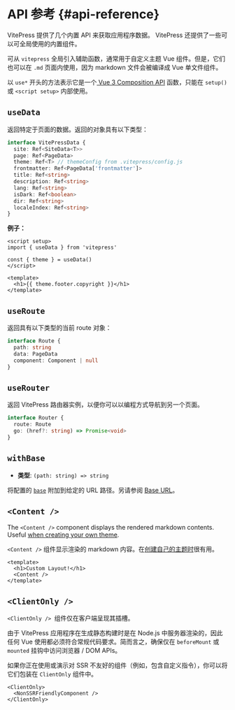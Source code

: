 # API 参考 {#api-reference}

VitePress 提供了几个内置 API 来获取应用程序数据。 VitePress 还提供了一些可以可全局使用的内置组件。

可从 `vitepress` 全局引入辅助函数，通常用于自定义主题 Vue 组件。但是，它们也可以在 `.md` 页面内使用，因为 markdown 文件会被编译成 Vue 单文件组件。

以 `use*` 开头的方法表示它是一个[ Vue 3 Composition API](https://vuejs.org/guide/introduction.html#composition-api) 函数，只能在 `setup()` 或 `<script setup>` 内部使用。

## `useData`

返回特定于页面的数据。返回的对象具有以下类型：

```ts
interface VitePressData {
  site: Ref<SiteData<T>>
  page: Ref<PageData>
  theme: Ref<T> // themeConfig from .vitepress/config.js
  frontmatter: Ref<PageData['frontmatter']>
  title: Ref<string>
  description: Ref<string>
  lang: Ref<string>
  isDark: Ref<boolean>
  dir: Ref<string>
  localeIndex: Ref<string>
}
```

**例子：**

```vue
<script setup>
import { useData } from 'vitepress'

const { theme } = useData()
</script>

<template>
  <h1>{{ theme.footer.copyright }}</h1>
</template>
```

## `useRoute`

返回具有以下类型的当前 route 对象：

```ts
interface Route {
  path: string
  data: PageData
  component: Component | null
}
```

## `useRouter`

返回 VitePress 路由器实例，以便你可以以编程方式导航到另一个页面。

```ts
interface Router {
  route: Route
  go: (href?: string) => Promise<void>
}
```

## `withBase`

- **类型**: `(path: string) => string`

将配置的 [`base`](../config/app-configs#base) 附加到给定的 URL 路径。另请参阅 [Base URL](./asset-handling#base-url)。

## `<Content />`

The `<Content />` component displays the rendered markdown contents. Useful [when creating your own theme](./theme-introduction).

`<Content />` 组件显示渲染的 markdown 内容。在[创建自己的主题时](./theme-introduction)很有用。

```vue
<template>
  <h1>Custom Layout!</h1>
  <Content />
</template>
```
## `<ClientOnly />`

`<ClientOnly /> `组件仅在客户端呈现其插槽。

由于 VitePress 应用程序在生成静态构建时是在 Node.js 中服务器渲染的，因此任何 Vue 使用都必须符合常规代码要求。简而言之，确保仅在 `beforeMount` 或 `mounted` 挂钩中访问浏览器 / DOM APIs。

如果你正在使用或演示对 SSR 不友好的组件（例如，包含自定义指令），你可以将它们包装在 `ClientOnly` 组件中。

```vue-html
<ClientOnly>
  <NonSSRFriendlyComponent />
</ClientOnly>
```

